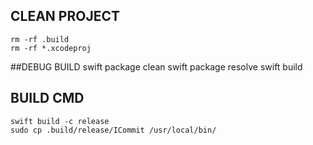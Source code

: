 
## CLEAN PROJECT
    rm -rf .build
    rm -rf *.xcodeproj

##DEBUG BUILD
    swift package clean
    swift package resolve
    swift build

## BUILD CMD
    swift build -c release
    sudo cp .build/release/ICommit /usr/local/bin/
